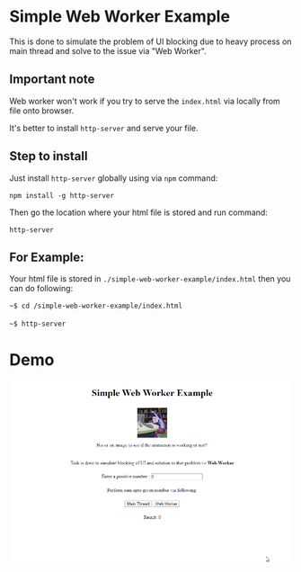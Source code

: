 # Simple Web Worker Example
This is done to simulate the problem of UI blocking due to heavy process on main thread and solve to the issue via "Web Worker".

## Important note
Web worker won't work if you try to serve the `index.html` via locally from file onto browser.

It's better to install `http-server` and serve your file.

## Step to install
Just install `http-server` globally using via `npm` command:

    npm install -g http-server

Then go the location where your html file is stored and run command:
    
    http-server

## For Example: 
Your html file is stored in `./simple-web-worker-example/index.html` 
then you can do following:

    ~$ cd /simple-web-worker-example/index.html 
    
    ~$ http-server

# Demo
![](testing.gif)